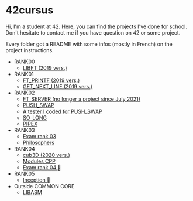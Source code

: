 # 42cursus
Hi, I'm a student at 42. Here, you can find the projects I've done for school.
Don't hesitate to contact me if you have question on 42 or some project.

Every folder got a README with some infos (mostly in French) on the project instructions.

- RANK00
  - <a href="https://github.com/Mel-louie/42cursus/tree/main/rank00_libft_2019">LIBFT (2019 vers.) </a>
- RANK01
  - <a href="https://github.com/Mel-louie/42cursus/tree/main/rank01_ft_printf">FT_PRINTF (2019 vers.) </a>
  - <a href="https://github.com/Mel-louie/42cursus/tree/main/rank01_get_next_line">GET_NEXT_LINE (2019 vers.) </a>
- RANK02
  - <a href="https://github.com/Mel-louie/42cursus/tree/main/rank02OLD_ft_server">FT_SERVER (no longer a project since July 2021) </a>
  - <a href="https://github.com/Mel-louie/42cursus/tree/main/rank02_push_swap"> PUSH_SWAP </a>
  - <a href="https://github.com/Mel-louie/42cursus/tree/main/rank02_push_swap_tester"> A tester I coded for PUSH_SWAP </a>
  - <a href="https://github.com/Mel-louie/42cursus/tree/main/rank02_so_long">SO_LONG </a>
  - <a href="https://github.com/Mel-louie/42cursus/tree/main/rank02_pipex">PIPEX </a>
- RANK03
  - <a href="https://github.com/Mel-louie/42cursus/tree/main/rank03_exam">Exam rank 03 </a>
  - <a href="https://github.com/Mel-louie/42cursus/tree/main/rank03_Philosophers">Philosophers </a>
- RANK04
  -  <a href="https://github.com/Mel-louie/42cursus/tree/main/rank04_cub3D">cub3D (2020 vers.) </a>
  -  <a href="https://github.com/Mel-louie/42cursus/tree/main/rank04_CPP">Modules CPP </a>
  -  <a href="">Exam rank 04 </a>🚧
- RANK05
  - <a href="https://github.com/Mel-louie/42cursus/tree/main/rank05_inception">Inception </a>🚧
 - Outside COMMON CORE
    - <a href="https://github.com/Mel-louie/42cursus/tree/main/rn_42_libasm">LIBASM </a>
